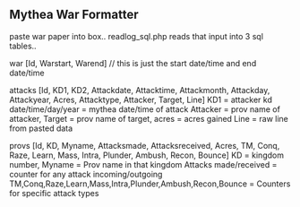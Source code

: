 <h2>Mythea War Formatter</h2>
paste war paper into box..
readlog_sql.php reads that input into 3 sql tables..

war [Id, Warstart, Warend] // this is just the start date/time and end date/time

attacks [Id, KD1, KD2, Attackdate, Attacktime, Attackmonth, Attackday, Attackyear, Acres, Attacktype, Attacker, Target, Line]
KD1 = attacker kd date/time/day/year = mythea date/time of attack
Attacker = prov name of attacker, Target = prov name of target, acres = acres gained
Line = raw line from pasted data

provs [Id, KD, Myname, Attacksmade, Attacksreceived, Acres, TM, Conq, Raze, Learn, Mass, Intra, Plunder, Ambush, Recon, Bounce]
KD = kingdom number, Myname = Prov name in that kingdom
Attacks made/received = counter for any attack incoming/outgoing
TM,Conq,Raze,Learn,Mass,Intra,Plunder,Ambush,Recon,Bounce = Counters for specific attack types

